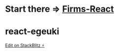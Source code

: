 # Start there => [Firms-React](https://react-egeuki.stackblitz.io)

# react-egeuki

[Edit on StackBlitz ⚡️](https://stackblitz.com/edit/react-egeuki)
